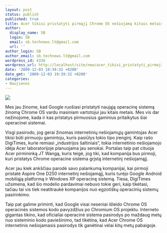 ```yaml
---
layout: post
status: publish
published: true
title: Acer tikisi pristatyti pirmąjį Chrome OS nešiojamą kitais metais
author:
  display_name: SB
  login: SB
  email: sb.technews.lt@gmail.com
  url: ''
author_login: SB
author_email: sb.technews.lt@gmail.com
wordpress_id: 4336
wordpress_url: http://localhost/site/new/acer_tikisi_pristatyti_pirmaji_chrome_os_nesiojama_kitais_metais/
date: '2009-12-03 19:39:32 +0200'
date_gmt: '2009-12-03 19:39:32 +0200'
categories:
- Naujienos
---
```

<div class="imgright"><img src="http://t3.gstatic.com/images?q=tbn:2dxPkxT98PRzRM:http://www.mydigitallife.info/wp-content/uploads/2009/08/Acer-Aspire-One-D250.jpeg"  /></div>
<p>Mes jau žinome, kad Google ruošiasi pristatyti naująją operacinę sistemą žinomą Chrome OS vardu masiniam vartotojui jau kitais metais. Mes vis dar nežinojome, kada ir kas pristatys pirmuosius gaminius pritaikytus šiai operacinei sistemai.</p>
<p>Visgi pasirodo, jog gerai žinomas internetinių nešiojamųjų gamintojas Acer tikisi būti pirmuoju gamintoju, kuris pasiūlys tokio tipo įrenginį. Kaip rašo DigiTimes, kurie remiasi „industrijos šaltiniais“, tokia internetinio nešiojamojo idėja Acer laboratorijoje planuojama jau senokai. Portalas taip pat cituoja Acer pirmininką JT Wangą, kuris teigė, jog tiki, kad kompanija bus pirmoji, kuri pristatys Chrome operacine sistema grįstą internetinį nešiojamąjį.</p>
<p>Acer jau kiek ankščiau parodė savo palankumą kompanijai, kai pirmoji pristatė Aspire One D250 internetinį nešiojamąjį, kuris turėjo Google Android mobiliąją platformą ir Windows XP operacinę sistemą. Tiesa, DigiTimes užsimena, kad šio modelio pardavimai nebuvo tokie geri, kaip tikėtasi, tačiau tai vis tiek neatitraukė kompanijos nuo egzotiškų operacinių sistemų pasirinkimo.</p>
<p>Taip pat galime priminti, kad Google visai neseniai išleido Chrome OS operacinės sistemos kodo pavyzdžius po Chromium OS projektu. Interneto gigantas tikino, kad oficialiai operacinė sistema pasirodys po maždaug metų nuo sisteminio kodo paviešinimo, tad tikėtina, kad Acer Chrome OS internetinis nešiojamasis pasirodys tik ganėtinai vėlai kitų metų pabaigoje.<br /></p>
